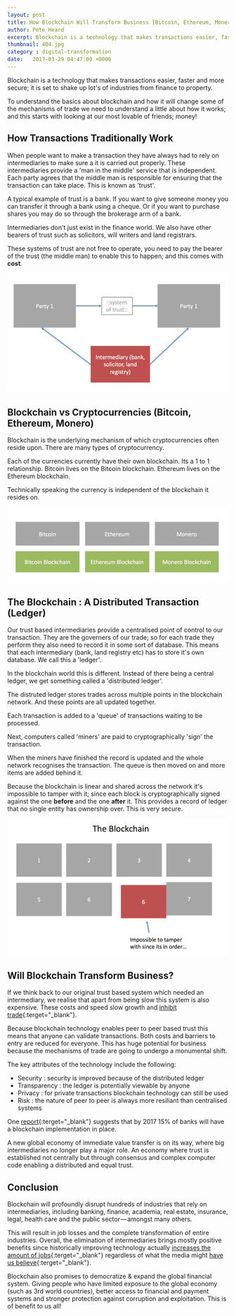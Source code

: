 ```yaml
---
layout: post
title: How Blockchain Will Transform Business [Bitcoin, Ethereum, Monero]
author: Pete Heard
excerpt: Blockchain is a technology that makes transactions easier, faster and more secure; it is set to shake up lot's of industries from finance to property. 
thumbnail: 404.jpg
category : digital-transformation
date:   2017-03-29 04:47:00 +0000
---
```


Blockchain is a technology that makes transactions easier, faster and more secure; it is set to shake up lot's of industries from finance to property. 

To understand the basics about blockchain and how it will change some of the mechanisms of trade we need to understand a little about how it works; and this starts with looking at our most lovable of friends; money! 

## How Transactions Traditionally Work

When people want to make a transaction they have always had to rely on intermediaries to make sure a it is carried out properly. These intermediaries provide a 'man in the middle' service that is independent. Each party agrees that the middle man is responsible for ensuring that the transaction can take place. This is known as 'trust'. 

A typical example of trust is a bank. If you want to give someone money you can transfer it through a bank using a cheque. Or if you want to purchase shares you may do so through the brokerage arm of a bank.

Intermediaries don't just exist in the finance world. We also have other bearers of trust such as solicitors, will writers and land registrars.

These systems of trust are not free to operate, you need to pay the bearer of the trust (the middle man) to enable this to happen; and this comes with **cost**.

![Intermediary of trust](images/2_image.png "Intermediary of trust")

## Blockchain vs Cryptocurrencies (Bitcoin, Ethereum, Monero)

Blockchain is the underlying mechanism of which cryptocurrencies often reside upon. There are many types of cryptocurrency.

Each of the currencies currently have their own blockchain. Its a 1 to 1 relationship. Bitcoin lives on the Bitcoin blockchain. Ethereum lives on the Ethereum  blockchain.

Technically speaking the currency is independent of the blockchain it resides on.

![The distributed ledger](images/1_image.png "The distributed ledger")

## The Blockchain : A Distributed Transaction (Ledger)

Our trust based intermediaries provide a centralised point of control to our transaction. They are the governers of our trade; so for each trade they  perform they also need to record it in some sort of database. This means that each intermediary (bank, land registry etc) has to store it's own database. We call this a 'ledger'.

In the blockchain world this is different. Instead of there being a central ledger, we get something called a 'distributed ledger'.

The distruted ledger stores trades across multiple points in the blockchain network. And these points are all updated together.

Each transaction is added to a 'queue' of transactions waiting to be processed.

Next, computers called 'miners' are paid to cryptographically 'sign' the transaction. 

When the miners have finished the record is updated and the whole network recognises the transaction. The queue is then moved on and more items are added behind it.

Because the blockchain is linear and shared across the network it's impossible to tamper with it; since each block is cryptographically signed against the one **before** and the one **after** it. This provides a record of ledger that no single entity has ownership over. This is very secure.

![Types of blockchain](images/3_image.png "Types of blockchain")


## Will Blockchain Transform Business?

If we think back to our original trust based system which needed an intermediary, we realise that apart from being slow this system is also expensive. These costs and speed slow growth and [inhibit trade](https://www.wto.org/english/res_e/booksp_e/aid4trade15_chap1_e.pdf){:terget="_blank"}.

Because blockchain technology enables peer to peer based trust this means that anyone can validate transactions. Both costs and barriers to entry are reduced for everyone. This has huge potential for business because the mechanisms of trade are going to undergo a monumental shift.

The key attributes of the technology include the following:

- Security : security is improved because of the distributed ledger
- Transparency : the ledger is potentially viewable by anyone  
- Privacy : for private transactions blockchain technology can still be used
- Risk : the nature of peer to peer is always more resiliant than centralised systems 

One [report](http://uk.reuters.com/article/us-tech-blockchain-ibm-idUKKCN11Y28D){:terget="_blank"} suggests that by 2017 15% of banks will have a blockchain implementation in place.

A new global economy of immediate value transfer is on its way, where big intermediaries no longer play a major role. An economy where trust is established not centrally but through consensus and complex computer code enabling a distributed and equal trust.

## Conclusion 

Blockchain will profoundly disrupt hundreds of industries that rely on intermediaries, including banking, finance, academia, real estate, insurance, legal, health care and the public sector — amongst many others.

This will result in job losses and the complete transformation of entire industries. Overall, the elimination of intermediaries brings mostly positive benefits since historically improving technology actually [increases the amount of jobs](https://www.theguardian.com/business/2015/aug/17/technology-created-more-jobs-than-destroyed-140-years-data-census){:terget="_blank"} regardless of what the media might [have us believe](http://www.cnbc.com/2016/11/04/elon-musk-robots-will-take-your-jobs-government-will-have-to-pay-your-wage.html){:terget="_blank"}.

Blockchain also promises to democratize & expand the global financial system. Giving people who have limited exposure to the global economy (such as 3rd world countries), better access to financial and payment systems and stronger protection against corruption and exploitation. This is of benefit to us all!